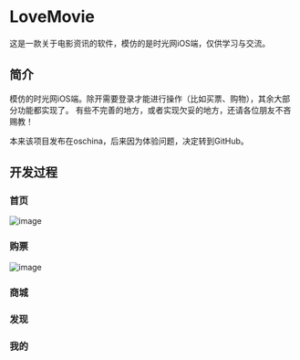 # LoveMovie
这是一款关于电影资讯的软件，模仿的是时光网iOS端，仅供学习与交流。

## 简介
模仿的时光网iOS端。除开需要登录才能进行操作（比如买票、购物），其余大部分功能都实现了。
有些不完善的地方，或者实现欠妥的地方，还请各位朋友不吝赐教！

本来该项目发布在oschina，后来因为体验问题，决定转到GitHub。

## 开发过程

### 首页 
![image](https://github.com/xudingyang/LoveMovie/blob/master/pics/首页.jpeg)

### 购票
![image](https://github.com/xudingyang/LoveMovie/blob/master/pics/购票.jpeg)

### 商城


### 发现


### 我的
